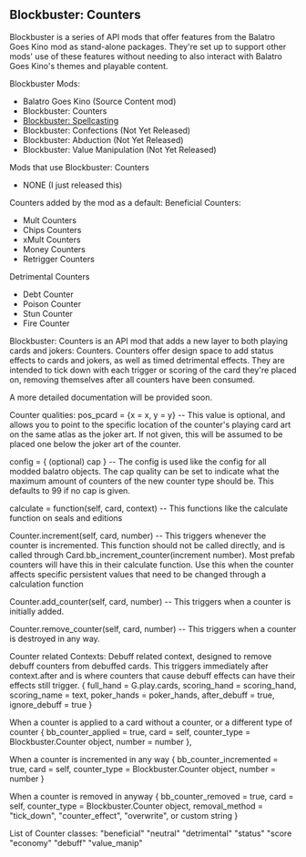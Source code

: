 ## Blockbuster: Counters

Blockbuster is a series of API mods that offer features from the Balatro Goes Kino mod as stand-alone packages. They're set up to support other mods' use of these features without needing to also interact with Balatro Goes Kino's themes and playable content. 

Blockbuster Mods:
- Balatro Goes Kino (Source Content mod)
- Blockbuster: Counters 
- [Blockbuster: Spellcasting](https://github.com/icyethics/Blockbuster-Spellcasting)
- Blockbuster: Confections (Not Yet Released)
- Blockbuster: Abduction (Not Yet Released)
- Blockbuster: Value Manipulation (Not Yet Released)

Mods that use Blockbuster: Counters
- NONE (I just released this)

Counters added by the mod as a default:
Beneficial Counters:
- Mult Counters
- Chips Counters
- xMult Counters
- Money Counters
- Retrigger Counters

Detrimental Counters
- Debt Counter
- Poison Counter
- Stun Counter
- Fire Counter

Blockbuster: Counters is an API mod that adds a new layer to both playing cards and jokers: Counters. Counters offer design space to add status effects to cards and jokers, as well as timed detrimental effects. They are intended to tick down with each trigger or scoring of the card they're placed on, removing themselves after all counters have been consumed. 

A more detailed documentation will be provided soon.

Counter qualities:
pos_pcard = {x = x, y = y} 
-- This value is optional, and allows you to point to the specific location of the counter's playing card art on the same atlas as the joker art. If not given, this will be assumed to be placed one below the joker art of the counter.

config = {
    (optional) cap
}
-- The config is used like the config for all modded balatro objects. The cap quality can be set to indicate what the maximum amount of counters of the new counter type should be. This defaults to 99 if no cap is given. 

calculate = function(self, card, context)
-- This functions like the calculate function on seals and editions

Counter.increment(self, card, number)
-- This triggers whenever the counter is incremented. This function should not be called directly, and is called through Card.bb_increment_counter(increment number). Most prefab counters will have this in their calculate function. Use this when the counter affects specific persistent values that need to be changed through a calculation function

Counter.add_counter(self, card, number)
-- This triggers when a counter is initially added. 

Counter.remove_counter(self, card, number)
-- This triggers when a counter is destroyed in any way.

Counter related Contexts:
Debuff related context, designed to remove debuff counters from debuffed cards. This triggers immediately after context.after and is where counters that cause debuff effects can have their effects still trigger.
{
    full_hand = G.play.cards, 
    scoring_hand = scoring_hand, 
    scoring_name = text, 
    poker_hands = poker_hands, 
    after_debuff = true, 
    ignore_debuff = true
}

When a counter is applied to a card without a counter, or a different type of counter
{
    bb_counter_applied = true,
    card = self,
    counter_type = Blockbuster.Counter object,
    number = number
},

When a counter is incremented in any way
{
    bb_counter_incremented = true,
    card = self,
    counter_type = Blockbuster.Counter object,
    number = number
}

When a counter is removed in anyway
{
    bb_counter_removed = true,
    card = self,
    counter_type = Blockbuster.Counter object,
    removal_method = "tick_down", "counter_effect", "overwrite", or custom string
}


List of Counter classes:
"beneficial"
"neutral"
"detrimental"
"status"
"score
"economy"
"debuff"
"value_manip"

